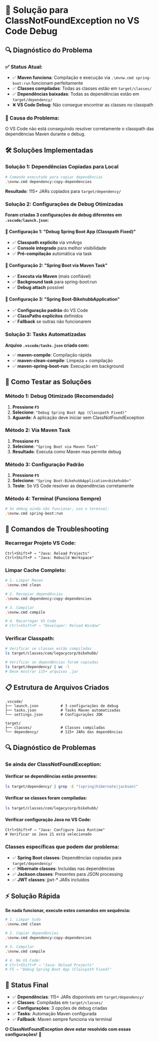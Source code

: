 # 🔧 Solução para ClassNotFoundException no VS Code Debug

## 🔍 **Diagnóstico do Problema**

### **✅ Status Atual:**
- ✅ **Maven funciona**: Compilação e execução via `.\mvnw.cmd spring-boot:run` funcionam perfeitamente
- ✅ **Classes compiladas**: Todas as classes estão em `target/classes/`
- ✅ **Dependências baixadas**: Todas as dependências estão em `target/dependency/`
- ❌ **VS Code Debug**: Não consegue encontrar as classes no classpath

### **🎯 Causa do Problema:**
O VS Code não está conseguindo resolver corretamente o classpath das dependências Maven durante o debug.

## 🛠️ **Soluções Implementadas**

### **Solução 1: Dependências Copiadas para Local**
```bash
# Comando executado para copiar dependências
.\mvnw.cmd dependency:copy-dependencies
```
**Resultado**: 115+ JARs copiados para `target/dependency/`

### **Solução 2: Configurações de Debug Otimizadas**

**Foram criadas 3 configurações de debug diferentes em `.vscode/launch.json`:**

#### **🥇 Configuração 1: "Debug Spring Boot App (Classpath Fixed)"**
- ✅ **Classpath explícito** via vmArgs
- ✅ **Console integrado** para melhor visibilidade
- ✅ **Pré-compilação** automática via task

#### **🥈 Configuração 2: "Spring Boot via Maven Task"**
- ✅ **Executa via Maven** (mais confiável)
- ✅ **Background task** para spring-boot:run
- ✅ **Debug attach** possível

#### **🥉 Configuração 3: "Spring Boot-BikehubbApplication<bikehubb>"**
- ✅ **Configuração padrão** do VS Code
- ✅ **ClassPaths explícitos** definidos
- ✅ **Fallback** se outras não funcionarem

### **Solução 3: Tasks Automatizadas**

**Arquivo `.vscode/tasks.json` criado com:**
- ✅ **maven-compile**: Compilação rápida
- ✅ **maven-clean-compile**: Limpeza + compilação
- ✅ **maven-spring-boot-run**: Execução em background

## 🚀 **Como Testar as Soluções**

### **Método 1: Debug Otimizado (Recomendado)**
1. **Pressione `F5`**
2. **Selecione**: `"Debug Spring Boot App (Classpath Fixed)"`
3. **Aguarde**: A aplicação deve iniciar sem ClassNotFoundException

### **Método 2: Via Maven Task**
1. **Pressione `F5`**
2. **Selecione**: `"Spring Boot via Maven Task"`
3. **Resultado**: Executa como Maven mas permite debug

### **Método 3: Configuração Padrão**
1. **Pressione `F5`**
2. **Selecione**: `"Spring Boot-BikehubbApplication<bikehubb>"`
3. **Teste**: Se VS Code resolver as dependências corretamente

### **Método 4: Terminal (Funciona Sempre)**
```bash
# Se debug ainda não funcionar, use o terminal:
.\mvnw.cmd spring-boot:run
```

## 🔧 **Comandos de Troubleshooting**

### **Recarregar Projeto VS Code:**
```
Ctrl+Shift+P → "Java: Reload Projects"
Ctrl+Shift+P → "Java: Rebuild Workspace"
```

### **Limpar Cache Completo:**
```bash
# 1. Limpar Maven
.\mvnw.cmd clean

# 2. Recopiar dependências
.\mvnw.cmd dependency:copy-dependencies

# 3. Compilar
.\mvnw.cmd compile

# 4. Recarregar VS Code
# Ctrl+Shift+P → "Developer: Reload Window"
```

### **Verificar Classpath:**
```bash
# Verificar se classes estão compiladas
ls target/classes/com/legacycorp/bikehubb/

# Verificar se dependências foram copiadas
ls target/dependency/ | wc -l
# Deve mostrar 115+ arquivos .jar
```

## 📋 **Estrutura de Arquivos Criados**

```
.vscode/
├── launch.json          # 3 configurações de debug
├── tasks.json           # Tasks Maven automatizadas
└── settings.json        # Configurações JDK

target/
├── classes/             # Classes compiladas
└── dependency/          # 115+ JARs das dependências
```

## 🔍 **Diagnóstico de Problemas**

### **Se ainda der ClassNotFoundException:**

#### **Verificar se dependências estão presentes:**
```bash
ls target/dependency/ | grep -E "(spring|hibernate|jackson)"
```

#### **Verificar se classes foram compiladas:**
```bash
ls target/classes/com/legacycorp/bikehubb/
```

#### **Verificar configuração Java no VS Code:**
```
Ctrl+Shift+P → "Java: Configure Java Runtime"
# Verificar se Java 21 está selecionado
```

### **Classes específicas que podem dar problema:**
- ✅ **Spring Boot classes**: Dependências copiadas para `target/dependency/`
- ✅ **Hibernate classes**: Incluídas nas dependências
- ✅ **Jackson classes**: Presentes para JSON processing
- ✅ **JWT classes**: jjwt-* JARs incluídos

## ⚡ **Solução Rápida**

**Se nada funcionar, execute estes comandos em sequência:**

```bash
# 1. Limpar tudo
.\mvnw.cmd clean

# 2. Copiar dependências
.\mvnw.cmd dependency:copy-dependencies

# 3. Compilar
.\mvnw.cmd compile

# 4. No VS Code:
# Ctrl+Shift+P → "Java: Reload Projects"
# F5 → "Debug Spring Boot App (Classpath Fixed)"
```

## 🎯 **Status Final**

- ✅ **Dependências**: 115+ JARs disponíveis em `target/dependency/`
- ✅ **Classes**: Compiladas em `target/classes/`
- ✅ **Configurações**: 3 opções de debug criadas
- ✅ **Tasks**: Automação Maven configurada
- ✅ **Fallback**: Maven sempre funciona via terminal

**O ClassNotFoundException deve estar resolvido com essas configurações!** 🎉
